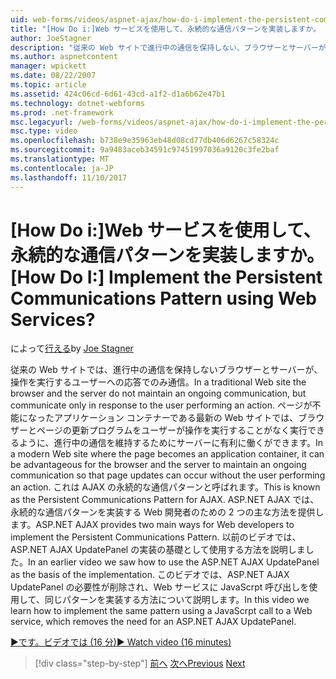 ```yaml
---
uid: web-forms/videos/aspnet-ajax/how-do-i-implement-the-persistent-communications-pattern-using-web-services
title: "[How Do i:]Web サービスを使用して、永続的な通信パターンを実装しますか。 | Microsoft Docs"
author: JoeStagner
description: "従来の Web サイトで進行中の通信を保持しない、ブラウザーとサーバーが、操作を実行するユーザーへの応答でのみ通信しています."
ms.author: aspnetcontent
manager: wpickett
ms.date: 08/22/2007
ms.topic: article
ms.assetid: 424c06cd-6d61-43cd-a1f2-d1a6b62e47b1
ms.technology: dotnet-webforms
ms.prod: .net-framework
msc.legacyurl: /web-forms/videos/aspnet-ajax/how-do-i-implement-the-persistent-communications-pattern-using-web-services
msc.type: video
ms.openlocfilehash: b738e9e35963eb48d08cd77db406d6267c58324c
ms.sourcegitcommit: 9a9483aceb34591c97451997036a9120c3fe2baf
ms.translationtype: MT
ms.contentlocale: ja-JP
ms.lasthandoff: 11/10/2017
---
```

<a name="how-do-i-implement-the-persistent-communications-pattern-using-web-services"></a><span data-ttu-id="636e2-104">[How Do i:]Web サービスを使用して、永続的な通信パターンを実装しますか。</span><span class="sxs-lookup"><span data-stu-id="636e2-104">[How Do I:] Implement the Persistent Communications Pattern using Web Services?</span></span>
====================
<span data-ttu-id="636e2-105">によって[行える](https://github.com/JoeStagner)</span><span class="sxs-lookup"><span data-stu-id="636e2-105">by [Joe Stagner](https://github.com/JoeStagner)</span></span>

<span data-ttu-id="636e2-106">従来の Web サイトでは、進行中の通信を保持しないブラウザーとサーバーが、操作を実行するユーザーへの応答でのみ通信。</span><span class="sxs-lookup"><span data-stu-id="636e2-106">In a traditional Web site the browser and the server do not maintain an ongoing communication, but communicate only in response to the user performing an action.</span></span> <span data-ttu-id="636e2-107">ページが不能になったアプリケーション コンテナーである最新の Web サイトでは、ブラウザーとページの更新プログラムをユーザーが操作を実行することがなく実行できるように、進行中の通信を維持するためにサーバーに有利に働くができます。</span><span class="sxs-lookup"><span data-stu-id="636e2-107">In a modern Web site where the page becomes an application container, it can be advantageous for the browser and the server to maintain an ongoing communication so that page updates can occur without the user performing an action.</span></span> <span data-ttu-id="636e2-108">これは AJAX の永続的な通信パターンと呼ばれます。</span><span class="sxs-lookup"><span data-stu-id="636e2-108">This is known as the Persistent Communications Pattern for AJAX.</span></span> <span data-ttu-id="636e2-109">ASP.NET AJAX では、永続的な通信パターンを実装する Web 開発者のための 2 つの主な方法を提供します。</span><span class="sxs-lookup"><span data-stu-id="636e2-109">ASP.NET AJAX provides two main ways for Web developers to implement the Persistent Communications Pattern.</span></span> <span data-ttu-id="636e2-110">以前のビデオでは、ASP.NET AJAX UpdatePanel の実装の基礎として使用する方法を説明しました。</span><span class="sxs-lookup"><span data-stu-id="636e2-110">In an earlier video we saw how to use the ASP.NET AJAX UpdatePanel as the basis of the implementation.</span></span> <span data-ttu-id="636e2-111">このビデオでは、ASP.NET AJAX UpdatePanel の必要性が削除され、Web サービスに JavaScrpt 呼び出しを使用して、同じパターンを実装する方法について説明します。</span><span class="sxs-lookup"><span data-stu-id="636e2-111">In this video we learn how to implement the same pattern using a JavaScrpt call to a Web service, which removes the need for an ASP.NET AJAX UpdatePanel.</span></span>

[<span data-ttu-id="636e2-112">&#9654;です。ビデオでは (16 分)</span><span class="sxs-lookup"><span data-stu-id="636e2-112">&#9654; Watch video (16 minutes)</span></span>](https://channel9.msdn.com/Blogs/ASP-NET-Site-Videos/how-do-i-implement-the-persistent-communications-pattern-using-web-services)

>[!div class="step-by-step"]
<span data-ttu-id="636e2-113">[前へ](how-do-i-localize-an-aspnet-ajax-application.md)
[次へ](how-do-i-trigger-an-updatepanel-refresh-from-a-dropdownlist-control.md)</span><span class="sxs-lookup"><span data-stu-id="636e2-113">[Previous](how-do-i-localize-an-aspnet-ajax-application.md)
[Next](how-do-i-trigger-an-updatepanel-refresh-from-a-dropdownlist-control.md)</span></span>
